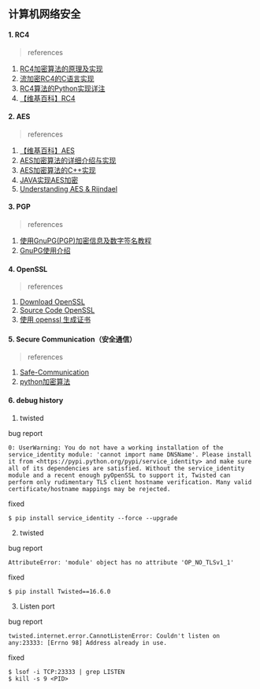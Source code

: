 ##  计算机网络安全
#### 1. RC4

> references

1. [RC4加密算法的原理及实现](http://blog.csdn.net/lc_910927/article/details/37599161)
2. [流加密RC4的C语言实现](http://gttiankai.github.io/2015/01/18/Rc4.html)
3. [RC4算法的Python实现详注](http://www.cnblogs.com/darkpig/p/5849161.html)
4. [【维基百科】RC4](https://zh.wikipedia.org/wiki/RC4)

#### 2. AES

> references

1. [【维基百科】AES](https://zh.wikipedia.org/zh-hans/%E9%AB%98%E7%BA%A7%E5%8A%A0%E5%AF%86%E6%A0%87%E5%87%86)
2. [AES加密算法的详细介绍与实现](http://blog.csdn.net/qq_28205153/article/details/55798628)
3. [AES加密算法的C++实现](http://blog.csdn.net/lisonglisonglisong/article/details/41909813)
4. [JAVA实现AES加密](http://blog.csdn.net/hbcui1984/article/details/5201247)
5. [Understanding AES & Rijndael](https://github.com/matt-wu/AES)

#### 3. PGP

> references

1. [使用GnuPG(PGP)加密信息及数字签名教程](www.williamlong.info/archives/3439.html)
2. [GnuPG使用介绍](http://blog.csdn.net/xingzouagain/article/details/52511129)

#### 4. OpenSSL

> references

1. [Download OpenSSL](https://www.openssl.org/source/)
2. [Source Code OpenSSL](https://github.com/openssl/openssl)
3. [使用 openssl 生成证书](https://www.cnblogs.com/littleatp/p/5878763.html)

#### 5. Secure Communication（安全通信）

> references

1. [Safe-Communication](https://github.com/spdv123/Safe-Communicate)
2. [python加密算法](http://blog.hszofficial.site/TutorialForPython/%E4%BF%A1%E6%81%AF%E5%AE%89%E5%85%A8/%E5%8A%A0%E5%AF%86%E7%AE%97%E6%B3%95.html)

#### 6. debug history

1. twisted 

bug report
```
0: UserWarning: You do not have a working installation of the service_identity module: 'cannot import name DNSName'. Please install it from <https://pypi.python.org/pypi/service_identity> and make sure all of its dependencies are satisfied. Without the service_identity module and a recent enough pyOpenSSL to support it, Twisted can perform only rudimentary TLS client hostname verification. Many valid certificate/hostname mappings may be rejected.
```
fixed
```shell
$ pip install service_identity --force --upgrade
```

2. twisted

bug report
```
AttributeError: 'module' object has no attribute 'OP_NO_TLSv1_1'
```
fixed
```shell
$ pip install Twisted==16.6.0
```
3. Listen port

bug report
```
twisted.internet.error.CannotListenError: Couldn't listen on any:23333: [Errno 98] Address already in use.
```
fixed
```shell
$ lsof -i TCP:23333 | grep LISTEN 
$ kill -s 9 <PID>
```
